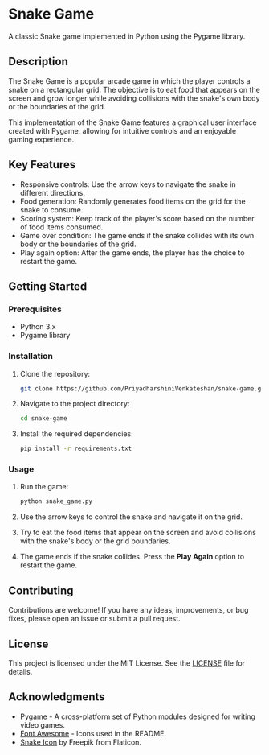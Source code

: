 
# Snake Game

A classic Snake game implemented in Python using the Pygame library.

## Description

The Snake Game is a popular arcade game in which the player controls a snake on a rectangular grid. The objective is to eat food that appears on the screen and grow longer while avoiding collisions with the snake's own body or the boundaries of the grid.

This implementation of the Snake Game features a graphical user interface created with Pygame, allowing for intuitive controls and an enjoyable gaming experience.

## Key Features

- Responsive controls: Use the arrow keys to navigate the snake in different directions.
- Food generation: Randomly generates food items on the grid for the snake to consume.
- Scoring system: Keep track of the player's score based on the number of food items consumed.
- Game over condition: The game ends if the snake collides with its own body or the boundaries of the grid.
- Play again option: After the game ends, the player has the choice to restart the game.

## Getting Started

### Prerequisites

- Python 3.x
- Pygame library

### Installation

1. Clone the repository:

   ```bash
   git clone https://github.com/PriyadharshiniVenkateshan/snake-game.git
   ```

2. Navigate to the project directory:

   ```bash
   cd snake-game
   ```

3. Install the required dependencies:

   ```bash
   pip install -r requirements.txt
   ```

### Usage

1. Run the game:

   ```bash
   python snake_game.py
   ```

2. Use the arrow keys to control the snake and navigate it on the grid.

3. Try to eat the food items that appear on the screen and avoid collisions with the snake's body or the grid boundaries.

4. The game ends if the snake collides. Press the **Play Again** option to restart the game.

## Contributing

Contributions are welcome! If you have any ideas, improvements, or bug fixes, please open an issue or submit a pull request.

## License

This project is licensed under the MIT License. See the [LICENSE](LICENSE) file for details.

## Acknowledgments

- [Pygame](https://www.pygame.org/) - A cross-platform set of Python modules designed for writing video games.
- [Font Awesome](https://fontawesome.com/) - Icons used in the README.
- [Snake Icon](https://www.flaticon.com/free-icon/snake_2254742) by Freepik from Flaticon.

```

